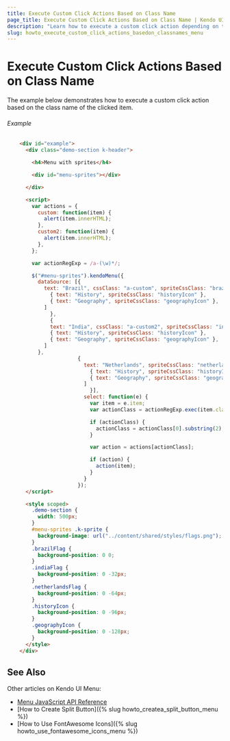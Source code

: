 ```yaml
---
title: Execute Custom Click Actions Based on Class Name
page_title: Execute Custom Click Actions Based on Class Name | Kendo UI Menu Widget
description: "Learn how to execute a custom click action depending on the class name of the clicked item in the Kendo UI Menu widget."
slug: howto_execute_custom_click_actions_basedon_classnames_menu
---
```


# Execute Custom Click Actions Based on Class Name

The example below demonstrates how to execute a custom click action based on the class name of the clicked item.

###### Example

```html
    <div id="example">
      <div class="demo-section k-header">

        <h4>Menu with sprites</h4>

        <div id="menu-sprites"></div>

      </div>

      <script>
        var actions = {
          custom: function(item) {
            alert(item.innerHTML);
          },
          custom2: function(item) {
            alert(item.innerHTML);
          },
        };

        var actionRegExp = /a-(\w)*/;

        $("#menu-sprites").kendoMenu({
          dataSource: [{
            text: "Brazil", cssClass: "a-custom", spriteCssClass: "brazilFlag", items: [
              { text: "History", spriteCssClass: "historyIcon" },
              { text: "Geography", spriteCssClass: "geographyIcon" },
            ]
              },
              {
              text: "India", cssClass: "a-custom2", spriteCssClass: "indiaFlag", items: [
              { text: "History", spriteCssClass: "historyIcon" },
              { text: "Geography", spriteCssClass: "geographyIcon" },
            ]
          },
                       {
                         text: "Netherlands", spriteCssClass: "netherlandsFlag", items: [
                           { text: "History", spriteCssClass: "historyIcon" },
                           { text: "Geography", spriteCssClass: "geographyIcon" },
                         ]
                           }],
                         select: function(e) {
                           var item = e.item;
                           var actionClass = actionRegExp.exec(item.className);

                           if (actionClass) {
                             actionClass = actionClass[0].substring(2);
                           }

                           var action = actions[actionClass];

                           if (action) {
                             action(item);
                           }
                         }
                       });
      </script>

      <style scoped>
        .demo-section {
          width: 500px;
        }
        #menu-sprites .k-sprite {
          background-image: url("../content/shared/styles/flags.png");
        }
        .brazilFlag {
          background-position: 0 0;
        }
        .indiaFlag {
          background-position: 0 -32px;
        }
        .netherlandsFlag {
          background-position: 0 -64px;
        }
        .historyIcon {
          background-position: 0 -96px;
        }
        .geographyIcon {
          background-position: 0 -128px;
        }
      </style>
    </div>
```

## See Also

Other articles on Kendo UI Menu:

* [Menu JavaScript API Reference](/api/javascript/ui/menu)
* [How to Create Split Button]({% slug howto_createa_split_button_menu %})
* [How to Use FontAwesome Icons]({% slug howto_use_fontawesome_icons_menu %})
